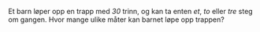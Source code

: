 Et barn løper opp en trapp med *30* trinn, og kan ta enten *et*, *to* eller *tre* steg om gangen. 
Hvor mange ulike måter kan barnet løpe opp trappen?

